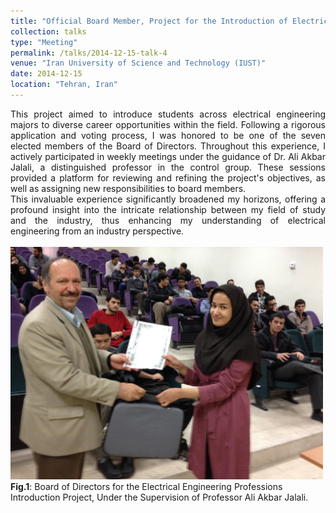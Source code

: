 ```yaml
---
title: "Official Board Member, Project for the Introduction of Electrical Engineering Careers"
collection: talks
type: "Meeting"
permalink: /talks/2014-12-15-talk-4
venue: "Iran University of Science and Technology (IUST)"
date: 2014-12-15
location: "Tehran, Iran"
---
```



<div style='text-align: justify;'>
This project aimed to introduce students across electrical engineering majors to diverse career opportunities within the field. Following a rigorous application and voting process, I was honored to be one of the seven elected members of the Board of Directors. Throughout this experience, I actively participated in weekly meetings under the guidance of Dr. Ali Akbar Jalali, a distinguished professor in the control group. These sessions provided a platform for reviewing and refining the project's objectives, as well as assigning new responsibilities to board members.
 <br>
This invaluable experience significantly broadened my horizons, offering a profound insight into the intricate relationship between my field of study and the industry, thus enhancing my understanding of electrical engineering from an industry perspective.
</div>

 <br>

<div class="image-container">
  <img src='/images/ee12.jpg' alt="Image 6" width="500" class="centered-image"> <!-- Adjust the width as needed -->
  <figcaption><span class="fig-caption"><strong>Fig.1</strong></span>: Board of Directors for the Electrical Engineering Professions Introduction Project, Under the Supervision of Professor Ali Akbar Jalali.</figcaption>
 <br>
</div>


